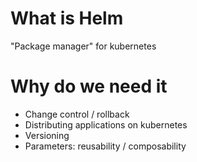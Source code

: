 What is Helm
============

"Package manager" for kubernetes

Why do we need it
=================

- Change control / rollback
- Distributing applications on kubernetes
- Versioning
- Parameters: reusability / composability
